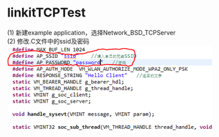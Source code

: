 # linkitTCPTest
(1) 新建example application，选择Network_BSD_TCPServer<br>
(2) 修改.C文件中的ssid及密码<br>
![github](https://github.com/stereov/linkitTCPTest/raw/master/image/wlan_config.PNG)  
